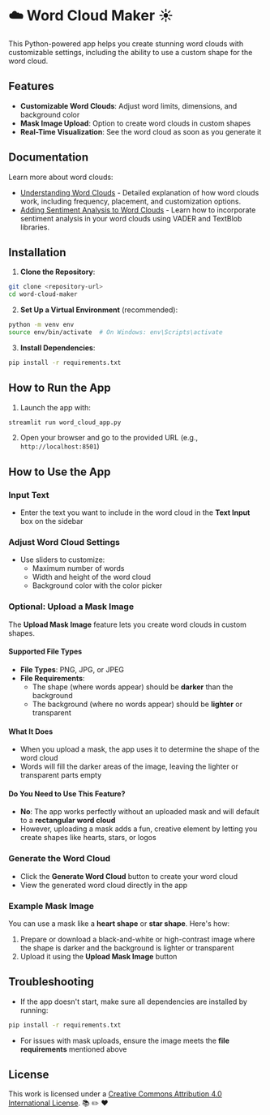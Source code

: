 # ☁️ Word Cloud Maker ☀️

This Python-powered app helps you create stunning word clouds with customizable settings, including the ability to use a custom shape for the word cloud.

## Features

- **Customizable Word Clouds**: Adjust word limits, dimensions, and background color
- **Mask Image Upload**: Option to create word clouds in custom shapes
- **Real-Time Visualization**: See the word cloud as soon as you generate it

## Documentation

Learn more about word clouds:

- [Understanding Word Clouds](https://github.com/ashleysally00/word-cloud-maker-app/blob/main/undertstanding-word-clouds.md) - Detailed explanation of how word clouds work, including frequency, placement, and customization options.
- [Adding Sentiment Analysis to Word Clouds](https://github.com/ashleysally00/word-cloud-maker-app/blob/main/add-sentiment-analysis.MD) - Learn how to incorporate sentiment analysis in your word clouds using VADER and TextBlob libraries.

## Installation

1. **Clone the Repository**:

```bash
git clone <repository-url>
cd word-cloud-maker
```

2. **Set Up a Virtual Environment** (recommended):

```bash
python -m venv env
source env/bin/activate  # On Windows: env\Scripts\activate
```

3. **Install Dependencies**:

```bash
pip install -r requirements.txt
```

## How to Run the App

1. Launch the app with:

```bash
streamlit run word_cloud_app.py
```

2. Open your browser and go to the provided URL (e.g., `http://localhost:8501`)

## How to Use the App

### Input Text

- Enter the text you want to include in the word cloud in the **Text Input** box on the sidebar

### Adjust Word Cloud Settings

- Use sliders to customize:
  - Maximum number of words
  - Width and height of the word cloud
  - Background color with the color picker

### Optional: Upload a Mask Image

The **Upload Mask Image** feature lets you create word clouds in custom shapes.

#### Supported File Types

- **File Types**: PNG, JPG, or JPEG
- **File Requirements**:
  - The shape (where words appear) should be **darker** than the background
  - The background (where no words appear) should be **lighter** or transparent

#### What It Does

- When you upload a mask, the app uses it to determine the shape of the word cloud
- Words will fill the darker areas of the image, leaving the lighter or transparent parts empty

#### Do You Need to Use This Feature?

- **No**: The app works perfectly without an uploaded mask and will default to a **rectangular word cloud**
- However, uploading a mask adds a fun, creative element by letting you create shapes like hearts, stars, or logos

### Generate the Word Cloud

- Click the **Generate Word Cloud** button to create your word cloud
- View the generated word cloud directly in the app

### Example Mask Image

You can use a mask like a **heart shape** or **star shape**. Here's how:

1. Prepare or download a black-and-white or high-contrast image where the shape is darker and the background is lighter or transparent
2. Upload it using the **Upload Mask Image** button

## Troubleshooting

- If the app doesn't start, make sure all dependencies are installed by running:

```bash
pip install -r requirements.txt
```

- For issues with mask uploads, ensure the image meets the **file requirements** mentioned above

## License

This work is licensed under a [Creative Commons Attribution 4.0 International License](https://creativecommons.org/licenses/by/4.0/).
📚 ✏️ ❤️

